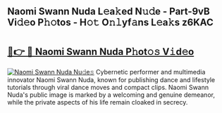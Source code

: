 ## Naomi Swann Nuda L𝚎a𝚔ed N𝚞𝚍e - Part-9vB Vi𝚍𝚎o P𝚑𝚘tos - H𝚘𝚝 O𝚗𝚕yf𝚊ns L𝚎a𝚔s z6KAC

# <h2><a href="http://kfbjhl.oniu.top/?m=Naomi+Swann+Nuda">🔗👉 🔴 Naomi Swann Nuda P𝚑ot𝚘𝚜 V𝚒d𝚎o</a></h2>

[![Naomi Swann Nuda Nu𝚍e𝚜](https://i.imgur.com/0qMVB7G.gif)](http://kfbjhl.oniu.top/?m=Naomi+Swann+Nuda)
Cybernetic performer and multimedia innovator Naomi Swann Nuda, known for publishing dance and lifestyle tutorials through viral dance moves and compact clips. Naomi Swann Nuda's public image is marked by a welcoming and genuine demeanor, while the private aspects of his life remain cloaked in secrecy.  
